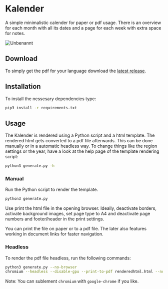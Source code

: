 # Kalender

A simple minimalistic calender for paper or pdf usage. There is an overview for each month with all its dates and a page for each week with extra space for notes. 

![Unbenannt](https://user-images.githubusercontent.com/82907637/134244889-3042d7e7-c5a4-4d10-9218-422018c173b8.png)

## Download
To simply get the pdf for your language download the [latest release](https://github.com/lynxur/Kalender/releases/latest).

## Installation

To install the nessesary dependencies type:

```bash
pip3 install -r requirements.txt
```

## Usage

The Kalender is rendered using a Python script and a html template. The rendered html gets converted to a pdf file afterwards. This can be done manually or in a automatic headless way. To change things like the region settings or the year, have a look at the help page of the template rendering script:

```bash
python3 generate.py -h
```

### Manual

Run the Python script to render the template.
```bash
python3 generate.py
```


Use print the html file in the opening browser. Ideally, deactivate borders, activate background images, set page type to A4 and deactivate page numbers and footer/header in the print settings.

You can print the file on paper or to a pdf file. The later also features working in document links for faster navigation.


### Headless

To render the pdf file headless, run the following commands:

```bash
python3 generate.py --no-browser
chromium --headless --disable-gpu --print-to-pdf renderedhtml.html --no-margins --run-all-compositor-stages-before-draw --print-to-pdf-no-header
```

Note: You can sublement `chromium` with `google-chrome` if you like.
